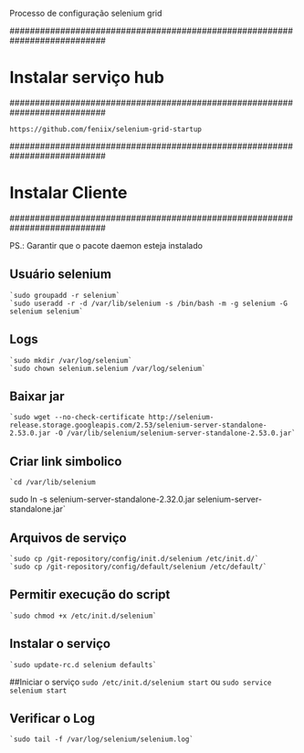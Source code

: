 Processo de configuração selenium grid

###########################################################################
# Instalar serviço hub                                                    #
###########################################################################

`https://github.com/feniix/selenium-grid-startup`

###########################################################################
# Instalar Cliente                                                        #
###########################################################################

PS.: Garantir que o pacote daemon esteja instalado

## Usuário selenium
    `sudo groupadd -r selenium`
    `sudo useradd -r -d /var/lib/selenium -s /bin/bash -m -g selenium -G selenium selenium`

## Logs
    `sudo mkdir /var/log/selenium`
    `sudo chown selenium.selenium /var/log/selenium`

## Baixar jar
    `sudo wget --no-check-certificate http://selenium-release.storage.googleapis.com/2.53/selenium-server-standalone-2.53.0.jar -O /var/lib/selenium/selenium-server-standalone-2.53.0.jar`

## Criar link simbolico
    `cd /var/lib/selenium
sudo ln -s selenium-server-standalone-2.32.0.jar selenium-server-standalone.jar`

## Arquivos de serviço
    `sudo cp /git-repository/config/init.d/selenium /etc/init.d/`
    `sudo cp /git-repository/config/default/selenium /etc/default/`

## Permitir execução do script
    `sudo chmod +x /etc/init.d/selenium`

## Instalar o serviço
    `sudo update-rc.d selenium defaults`

##Iniciar o serviço
    `sudo /etc/init.d/selenium start`
ou
    `sudo service selenium start`

## Verificar o Log
    `sudo tail -f /var/log/selenium/selenium.log`